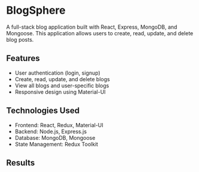 # BlogSphere

A full-stack blog application built with React, Express, MongoDB, and Mongoose. This application allows users to create, read, update, and delete blog posts.

## Features

- User authentication (login, signup)
- Create, read, update, and delete blogs
- View all blogs and user-specific blogs
- Responsive design using Material-UI

## Technologies Used

- Frontend: React, Redux, Material-UI
- Backend: Node.js, Express.js
- Database: MongoDB, Mongoose
- State Management: Redux Toolkit

## Results


